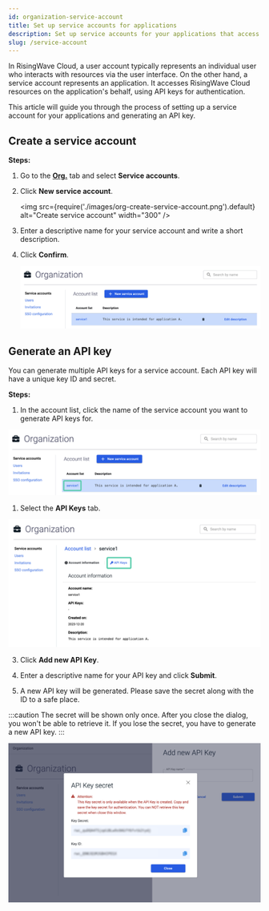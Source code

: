 ```yaml
---
id: organization-service-account
title: Set up service accounts for applications
description: Set up service accounts for your applications that access RisingWave Cloud using API keys.
slug: /service-account
---
```


In RisingWave Cloud, a user account typically represents an individual user who interacts with resources via the user interface. On the other hand, a service account represents an application. It accesses RisingWave Cloud resources on the application's behalf, using API keys for authentication.

This article will guide you through the process of setting up a service account for your applications and generating an API key.

## Create a service account

**Steps:**

1. Go to the [**Org.**](https://cloud.risingwave.com/organization/) tab and select **Service accounts**.

2. Click **New service account**.

   <img
   src={require('./images/org-create-service-account.png').default}
   alt="Create service account"
   width="300"
   />

3. Enter a descriptive name for your service account and write a short description.

4. Click **Confirm**.

   ![Service account list](./images/org-service-account.png)

## Generate an API key

You can generate multiple API keys for a service account. Each API key will have a unique key ID and secret.

**Steps:**

1. In the account list, click the name of the service account you want to generate API keys for.

  ![Service account](./images/org-service-account-1.png)

1. Select the **API Keys** tab.

  ![Generate API keys](./images/org-service-account-api-empty.png)

3. Click **Add new API Key**.

4. Enter a descriptive name for your API key and click **Submit**.

5. A new API key will be generated. Please save the secret along with the ID to a safe place.

  :::caution
  The secret will be shown only once. After you close the dialog, you won't be able to retrieve it. If you lose the secret, you have to generate a new API key.
  :::

  ![Generated API key](./images/org-service-account-api-key.png)
